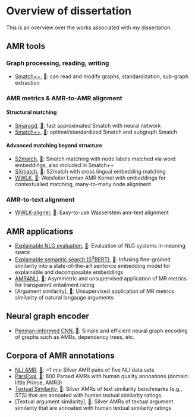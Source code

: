 # Overview of dissertation

This is an overview over the works associated with my dissertation.

## AMR tools

### Graph processing, reading, writing

- [Smatch++](https://github.com/flipz357/smatchpp), [📜](https://aclanthology.org/2023.findings-eacl.118/): can read and modify graphs, standardization, sub-graph extraction
                                                  
### AMR metrics & AMR-to-AMR alignment

#### Structural matching

- [Smaragd](https://github.com/PhMeier/Smaragd/), [📜](https://arxiv.org/abs/2203.13226): fast approximated Smatch with neural network
- [Smatch++](https://github.com/flipz357/smatchpp), [📜](https://aclanthology.org/2023.findings-eacl.118/): optimal/standardized Smatch and subgraph Smatch

#### Advanced matching beyond structure

- [S2match](https://github.com/Heidelberg-NLP/amr-metric-suite), [📜](https://aclanthology.org/2020.tacl-1.34/): Smatch matching with node labels matched via word embeddings, also included in Smatch++
- [SXmatch](https://github.com/shirawein/Crossling-AMR-Eval), [📜](https://aclanthology.org/2022.coling-1.336/): S2match with cross lingual embedding matching
- [WWLK](https://github.com/flipz357/weisfeiler-leman-amr-metrics), [📜](https://aclanthology.org/2021.tacl-1.85/): Weisfeiler Leman AMR Kernel with embeddings for contextualied matching, many-to-many node alignment 

### AMR-to-text alignment

- [WWLK-aligner](https://github.com/flipz357/Simple-AMR-Aligner), [📜](https://aclanthology.org/2021.tacl-1.85/): Easy-to-use Wasserstein amr-text alignment

## AMR applications

- [Explainable NLG evaluation](https://github.com/flipz357/MFscore), [📜](https://aclanthology.org/2021.eacl-main.129/): Evaluation of NLG systems in meaning space
- [Explainable semantic search (S$^3$BERT)](https://github.com/flipz357/S3BERT), [📜](https://aclanthology.org/2022.aacl-main.48/): Infusing fine-grained similarity into a state-of-the-art sentence embedding model for explainable and decomposable embeddings
- [AMR4NLI](https://github.com/flipz357/amr4nli), [📜](https://arxiv.org/abs/2306.00936): Asymmetric and unsupervised application of MR metrics for transparent entailment rating
- [Argument similarity], [📜](https://aclanthology.org/2021.argmining-1.3/): Unsupervised application of MR metrics similarity of natural langauge arguments

## Neural graph encoder

- [Penman-informed CNN](https://github.com/flipz357/amr-quality-rater), [📜](https://aclanthology.org/2020.aacl-main.27/): Simple and efficient neural graph encoding of graphs such as AMRs, dependency trees, etc.

## Corpora of AMR annotations

- [NLI AMR](https://github.com/flipz357/amr4nli), [📜](https://arxiv.org/abs/2306.00936): >1 mio Silver AMR pairs of five NLI data sets
- [ParsEval](https://github.com/Heidelberg-NLP/AMRParseEval), [📜](https://aclanthology.org/2022.eval4nlp-1.4/): 800 Parsed AMRs with human quality annoations (domain: little Prince, AMR3)
- [Textual Similarity](https://github.com/flipz357/bamboo-amr-benchmark), [📜](https://aclanthology.org/2021.tacl-1.85/): Silver AMRs of text similarity benchmarks (e.g., STS) that are annoated with human textual similarity ratings
- [Textual argument similarity], [📜](https://aclanthology.org/2021.tacl-1.85/): Silver AMRs of textual argument similarity that are annoated with human textual similarity ratings
